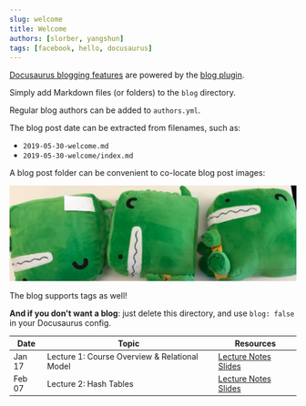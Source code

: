 ```yaml
---
slug: welcome
title: Welcome
authors: [slorber, yangshun]
tags: [facebook, hello, docusaurus]
---
```


[Docusaurus blogging features](https://docusaurus.io/docs/blog) are powered by the [blog plugin](https://docusaurus.io/docs/api/plugins/@docusaurus/plugin-content-blog).

Simply add Markdown files (or folders) to the `blog` directory.

Regular blog authors can be added to `authors.yml`.

The blog post date can be extracted from filenames, such as:

- `2019-05-30-welcome.md`
- `2019-05-30-welcome/index.md`

A blog post folder can be convenient to co-locate blog post images:

![Docusaurus Plushie](./docusaurus-plushie-banner.jpeg)

The blog supports tags as well!

**And if you don't want a blog**: just delete this directory, and use `blog: false` in your Docusaurus config.

| Date       | Topic                                       | Resources               |
|------------|---------------------------------------------|-------------------------|
| Jan 17     | Lecture 1: Course Overview & Relational Model | [Lecture Notes](/docs/classic_quantum) [Slides](/docs/blog) |
| Feb 07     | Lecture 2: Hash Tables                    | [Lecture Notes](/docs/classic_quantum) [Slides](/docs/blog) |
